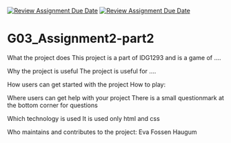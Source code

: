 [![Review Assignment Due Date](https://classroom.github.com/assets/deadline-readme-button-24ddc0f5d75046c5622901739e7c5dd533143b0c8e959d652212380cedb1ea36.svg)](https://classroom.github.com/a/LlYauwvp)
[![Review Assignment Due Date](https://classroom.github.com/assets/deadline-readme-button-8d59dc4de5201274e310e4c54b9627a8934c3b88527886e3b421487c677d23eb.svg)](https://classroom.github.com/a/LlYauwvp)

# G03_Assignment2-part2

What the project does
This project is a part of IDG1293 and is a game of  ....

Why the project is useful
The project is useful for ....

How users can get started with the project
How to play: 

Where users can get help with your project
There is a small questionmark at the bottom corner for questions

Which technology is used
It is used only html and css

Who maintains and contributes to the project: Eva Fossen Haugum